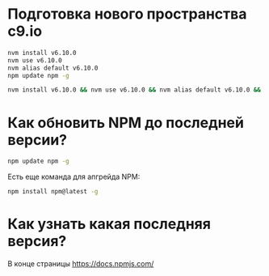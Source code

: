 Подготовка нового пространства c9.io
=====================================

```bash
nvm install v6.10.0
nvm use v6.10.0
nvm alias default v6.10.0
npm update npm -g
```

```bash
nvm install v6.10.0 && nvm use v6.10.0 && nvm alias default v6.10.0 && npm update npm -g
```

Как обновить NPM до последней версии?
=====================================

```bash
npm update npm -g
```

Есть еще команда для апгрейда NPM:

```bash
npm install npm@latest -g
```

Как узнать какая последняя версия?
=================================

В конце страницы https://docs.npmjs.com/
